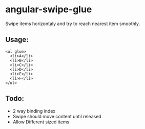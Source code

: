 # angular-swipe-glue

Swipe items horizontaly and try to reach nearest item smoothly.

## Usage:

    <ul glue>
      <li>A</li>
      <li>B</li>
      <li>C</li>
      <li>D</li>
      <li>E</li>
      <li>F</li>
    </ul>

## Todo:

 -  2 way binding index
 -  Swipe should move content until released
 -  Allow Different sized items